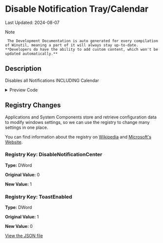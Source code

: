 # Disable Notification Tray/Calendar

Last Updated: 2024-08-07


> [!NOTE]
     The Development Documentation is auto generated for every compilation of Winutil, meaning a part of it will always stay up-to-date. **Developers do have the ability to add custom content, which won't be updated automatically.**
## Description

Disables all Notifications INCLUDING Calendar

<!-- BEGIN CUSTOM CONTENT -->

<!-- END CUSTOM CONTENT -->

<details>
<summary>Preview Code</summary>

```json
{
  "Content": "Disable Notification Tray/Calendar",
  "Description": "Disables all Notifications INCLUDING Calendar",
  "category": "z__Advanced Tweaks - CAUTION",
  "panel": "1",
  "Order": "a026_",
  "registry": [
    {
      "Path": "HKCU:\\Software\\Policies\\Microsoft\\Windows\\Explorer",
      "Name": "DisableNotificationCenter",
      "Type": "DWord",
      "Value": "1",
      "OriginalValue": "0"
    },
    {
      "Path": "HKCU:\\Software\\Microsoft\\Windows\\CurrentVersion\\PushNotifications",
      "Name": "ToastEnabled",
      "Type": "DWord",
      "Value": "0",
      "OriginalValue": "1"
    }
  ],
  "link": "https://christitustech.github.io/Winutil/dev/tweaks/z--Advanced-Tweaks---CAUTION/DisableNotifications"
}
```

</details>

## Registry Changes
Applications and System Components store and retrieve configuration data to modify windows settings, so we can use the registry to change many settings in one place.


You can find information about the registry on [Wikipedia](https://www.wikiwand.com/en/Windows_Registry) and [Microsoft's Website](https://learn.microsoft.com/en-us/windows/win32/sysinfo/registry).

### Registry Key: DisableNotificationCenter

**Type:** DWord

**Original Value:** 0

**New Value:** 1

### Registry Key: ToastEnabled

**Type:** DWord

**Original Value:** 1

**New Value:** 0



<!-- BEGIN SECOND CUSTOM CONTENT -->

<!-- END SECOND CUSTOM CONTENT -->


[View the JSON file](https://github.com/ChrisTitusTech/Winutil/tree/main/config/tweaks.json)


